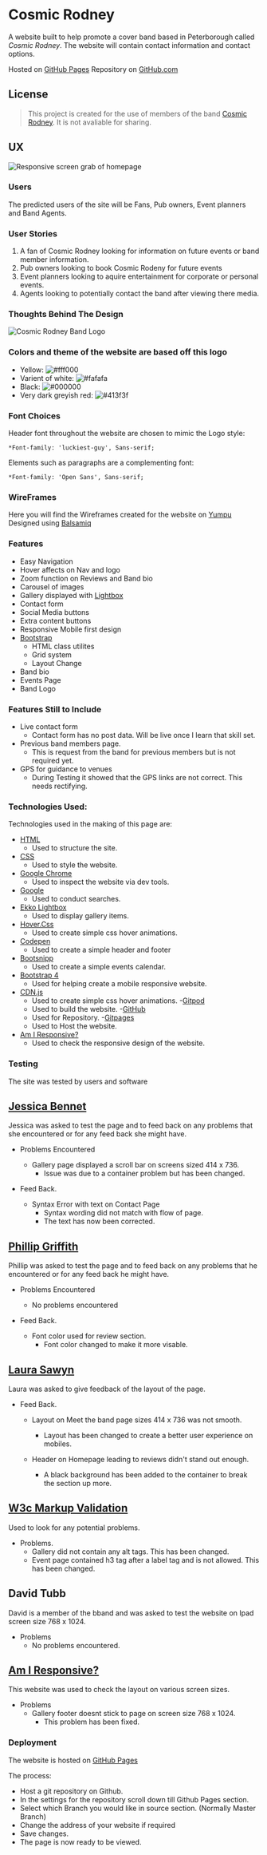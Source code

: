 # Cosmic Rodney

A website built to help promote a cover band based in Peterborough called *Cosmic Rodney*. 
The website will contain contact information and contact options. 

Hosted on [GitHub Pages](https://leeton1412.github.io/cosmic-rodney/)
Repository on [GitHub.com](https://github.com/leeton1412/cosmic-rodney)

## License
>This project is created for the use of members of the band [Cosmic Rodney](https://en-gb.facebook.com/cosmicrodney/). 
It is not avaliable for sharing. 

## UX

![Responsive screen grab of homepage](documentation/responsive-screen.png)

### Users

The predicted users of the site will be Fans, Pub owners, Event planners and Band Agents.

### User Stories 
1. A fan of Cosmic Rodney looking for information on future events or band member information.
2. Pub owners looking to book Cosmic Rodeny for future events
3. Event planners looking to aquire entertainment for corporate or personal events.
4. Agents looking to potentially contact the band after viewing there media.

### Thoughts Behind The Design
![Cosmic Rodney Band Logo](documentation/Cosmic-readme.png)

### Colors and theme of the website are based off this logo

* Yellow:   ![#fff000](https://via.placeholder.com/15/fff000/fff000)
* Varient of white:   ![#fafafa](https://via.placeholder.com/15/fafafa/fafafa)
* Black: ![#000000](https://via.placeholder.com/15/000000/000000)
* Very dark greyish red: ![#413f3f](https://via.placeholder.com/15/413f3f/413f3f)

### Font Choices 
Header font throughout the website are chosen to mimic the Logo style:

    *Font-family: 'luckiest-guy', Sans-serif; 

Elements such as paragraphs are a complementing font:

    *Font-family: 'Open Sans', Sans-serif;

### WireFrames 

Here you will find the Wireframes created for the website on [Yumpu](https://www.yumpu.com/en/document/view/63484230/cosmic-rodney-basic-wireframes)
Designed using [Balsamiq](https://balsamiq.com/)

### Features 

- Easy Navigation
- Hover affects on Nav and logo
- Zoom function on Reviews and Band bio
- Carousel of images 
- Gallery displayed with [Lightbox](http://ashleydw.github.io/lightbox/#image-gallery)
- Contact form
- Social Media buttons
- Extra content buttons
- Responsive Mobile first design
- [Bootstrap](https://getbootstrap.com/) 
    - HTML class utilites
    - Grid system
    - Layout Change
- Band bio
- Events Page
- Band Logo

### Features Still to Include 

- Live contact form
    - Contact form has no post data. Will be live once I learn that skill set.
- Previous band members page.
    - This is request from the band for previous members but is not required yet. 
- GPS for guidance to venues 
    - During Testing it showed that the GPS links are not correct. This needs rectifying. 

### Technologies Used:

Technologies used in the making of this page are:

- [HTML](https://www.w3schools.com/whatis/whatis_html.asp)
    - Used to structure the site. 
- [CSS](https://www.w3schools.com/whatis/whatis_css.asp)
    - Used to style the website. 
- [Google Chrome](https://www.google.com/chrome/)
    - Used to inspect the website via dev tools.
- [Google](http://www.google.com)
    - Used to conduct searches.
- [Ekko Lightbox](https://ashleydw.github.io/lightbox/)
    - Used to display gallery items.
- [Hover.Css](https://ianlunn.github.io/Hover/)
    - Used to create simple css hover animations. 
- [Codepen](https://codepen.io/ericagulto/full/KgdyqJ/)
    - Used to create a simple header and footer
- [Bootsnipp](https://bootsnipp.com/snippets/VgzeR)
    - Used to create a simple events calendar. 
- [Bootstrap 4](https://getbootstrap.com/)
    - Used for helping create a mobile responsive website. 
- [CDN.js](https://cdnjs.com/)
    - Used to create simple css hover animations.
-[Gitpod](https://www.gitpod.io/)
    - Used to build the website.
-[GitHub](https://github.com/)
    - Used for Repository.
-[Gitpages](https://pages.github.com/)
    - Used to Host the website. 
- [Am I Responsive?](http://ami.responsivedesign.is/)
    - Used to check the responsive design of the website.

### Testing

The site was tested by users and software 

## [Jessica Bennet](https://www.linkedin.com/in/jessica-bennett-33750368/)

Jessica was asked to test the page and to feed back on any problems that she encountered or for any feed back she might have.
- Problems Encountered 
    - Gallery page displayed a scroll bar on screens sized 414 x 736.
        - Issue was due to a container problem but has been changed.

- Feed Back. 
    - Syntax Error with text on Contact Page
        - Syntax wording did not match with flow of page.
        - The text has now been corrected. 

## [Phillip Griffith](https://www.linkedin.com/in/phillip-griffith-bsc-cs/)

Phillip was asked to test the page and to feed back on any problems that he encountered or for any feed back he might have. 
- Problems Encountered 
    - No problems encountered

- Feed Back.
    - Font color used for review section.
        - Font color changed to make it more visable. 

## [Laura Sawyn](https://www.linkedin.com/in/laura-sawyn-628757178/)

Laura was asked to give feedback of the layout of the page.
- Feed Back.
    - Layout on Meet the band page sizes 414 x 736 was not smooth.
        - Layout has been changed to create a better user experience on mobiles.

    - Header on Homepage leading to reviews didn't stand out enough.
        - A black background has been added to the container to break the section up more. 

## [W3c Markup Validation](https://validator.w3.org/)

Used to look for any potential problems.
- Problems.
    - Gallery did not contain any alt tags. This has been changed. 
    - Event page contained h3 tag after a label tag and is not allowed. This has been changed. 

## David Tubb

David is a member of the bband and was asked to test the website on Ipad screen size 768 x 1024.
- Problems 
    - No problems encountered. 

## [Am I Responsive?](http://ami.responsivedesign.is/)

This website was used to check the layout on various screen sizes. 
- Problems
    - Gallery footer doesnt stick to page on screen size 768 x 1024.
        - This problem has been fixed.

### Deployment

The website is hosted on [GitHub Pages](https://leeton1412.github.io/cosmic-rodney/index.html)

The process:
- Host a git repository on Github.
- In the settings for the repository scroll down till Github Pages section.
- Select which Branch you would like in source section. (Normally Master Branch)
- Change the address of your website if required 
- Save changes. 
- The page is now ready to be viewed.


    




